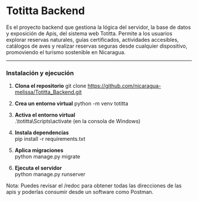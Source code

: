 # Totitta Backend

Es el proyecto backend que gestiona la lógica del servidor, la base de datos y exposición de Apis, del sistema web Totitta.
Permite a los usuarios explorar reservas naturales, guías certificados, actividades accesibles, catálogos de aves 
y realizar reservas seguras desde cualquier dispositivo, promoviendo el turismo sostenible en Nicaragua.

---
### Instalación y ejecución

1. **Clona el repositorio**
   git clone https://github.com/nicaragua-melissa/Totitta_Backend.git

2. **Crea un entorno virtual**
   python -m venv totitta
   
3. **Activa el entorno virtual**  
   .\totitta\Scripts\activate (en la consola de Windows)

4. **Instala dependencias**  
   pip install -r requirements.txt

5. **Aplica migraciones**  
   python manage.py migrate

6. **Ejecuta el servidor**  
   python manage.py runserver

Nota: Puedes revisar el /redoc para obtener todas las direcciones de las apis y poderlas consumir desde un software como Postman.
